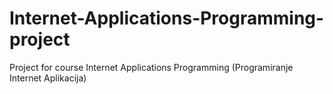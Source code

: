 # Internet-Applications-Programming-project
Project for course  Internet Applications Programming (Programiranje Internet Aplikacija) 
